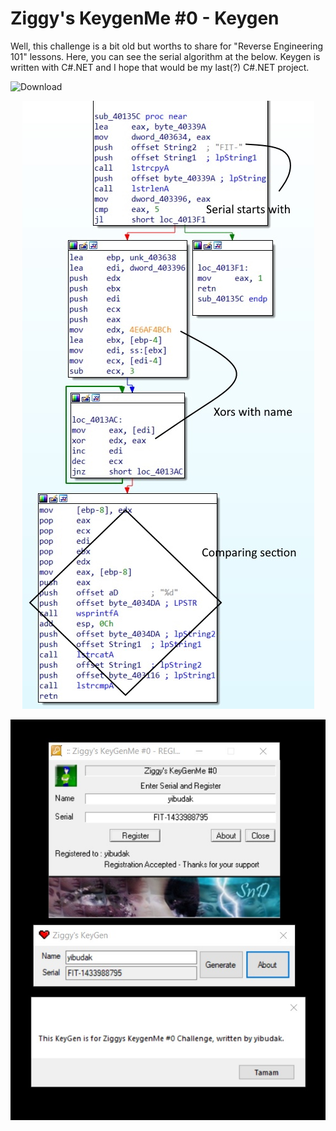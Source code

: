 # Ziggy's KeygenMe #0 - Keygen

Well, this challenge is a bit old but worths to share for "Reverse Engineering 101" lessons. Here, you can see the serial algorithm at the below. Keygen is written with C#.NET and I hope that would be my last(?) C#.NET project.

  ![Download](https://github.com/yibudak/ZiggysChallengeZERO/releases)

<p align="center">

  <img src="https://github.com/yibudak/ZiggysChallengeZERO/raw/master/image2.jpg">
</p>
<p align="center">
  <img src="https://github.com/yibudak/ZiggysChallengeZERO/raw/master/image.jpg">
</p>
